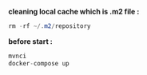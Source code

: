 **cleaning local cache which is .m2 file :**

```java
rm -rf ~/.m2/repository
```

**before start :**

```java
mvnci
docker-compose up
```
